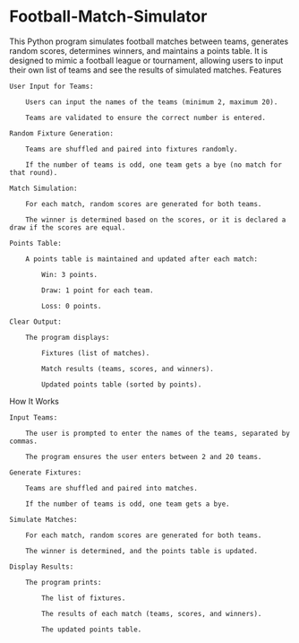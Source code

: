 # Football-Match-Simulator
This Python program simulates football matches between teams, generates random scores, determines winners, and maintains a points table. It is designed to mimic a football league or tournament, allowing users to input their own list of teams and see the results of simulated matches.
Features

    User Input for Teams:

        Users can input the names of the teams (minimum 2, maximum 20).

        Teams are validated to ensure the correct number is entered.

    Random Fixture Generation:

        Teams are shuffled and paired into fixtures randomly.

        If the number of teams is odd, one team gets a bye (no match for that round).

    Match Simulation:

        For each match, random scores are generated for both teams.

        The winner is determined based on the scores, or it is declared a draw if the scores are equal.

    Points Table:

        A points table is maintained and updated after each match:

            Win: 3 points.

            Draw: 1 point for each team.

            Loss: 0 points.

    Clear Output:

        The program displays:

            Fixtures (list of matches).

            Match results (teams, scores, and winners).

            Updated points table (sorted by points).

How It Works

    Input Teams:

        The user is prompted to enter the names of the teams, separated by commas.

        The program ensures the user enters between 2 and 20 teams.

    Generate Fixtures:

        Teams are shuffled and paired into matches.

        If the number of teams is odd, one team gets a bye.

    Simulate Matches:

        For each match, random scores are generated for both teams.

        The winner is determined, and the points table is updated.

    Display Results:

        The program prints:

            The list of fixtures.

            The results of each match (teams, scores, and winners).

            The updated points table.
